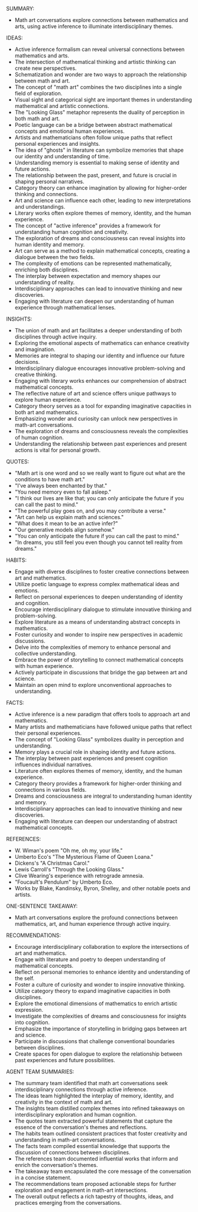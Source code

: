SUMMARY:
- Math art conversations explore connections between mathematics and arts, using active inference to illuminate interdisciplinary themes.

IDEAS:
- Active inference formalism can reveal universal connections between mathematics and arts.
- The intersection of mathematical thinking and artistic thinking can create new perspectives.
- Schematization and wonder are two ways to approach the relationship between math and art.
- The concept of "math art" combines the two disciplines into a single field of exploration.
- Visual sight and categorical sight are important themes in understanding mathematical and artistic connections.
- The "Looking Glass" metaphor represents the duality of perception in both math and art.
- Poetic language can be a bridge between abstract mathematical concepts and emotional human experiences.
- Artists and mathematicians often follow unique paths that reflect personal experiences and insights.
- The idea of "ghosts" in literature can symbolize memories that shape our identity and understanding of time.
- Understanding memory is essential to making sense of identity and future actions.
- The relationship between the past, present, and future is crucial in shaping personal narratives.
- Category theory can enhance imagination by allowing for higher-order thinking and connections.
- Art and science can influence each other, leading to new interpretations and understandings.
- Literary works often explore themes of memory, identity, and the human experience.
- The concept of "active inference" provides a framework for understanding human cognition and creativity.
- The exploration of dreams and consciousness can reveal insights into human identity and memory.
- Art can serve as a method to explain mathematical concepts, creating a dialogue between the two fields.
- The complexity of emotions can be represented mathematically, enriching both disciplines.
- The interplay between expectation and memory shapes our understanding of reality.
- Interdisciplinary approaches can lead to innovative thinking and new discoveries.
- Engaging with literature can deepen our understanding of human experience through mathematical lenses.

INSIGHTS:
- The union of math and art facilitates a deeper understanding of both disciplines through active inquiry.
- Exploring the emotional aspects of mathematics can enhance creativity and imagination.
- Memories are integral to shaping our identity and influence our future decisions.
- Interdisciplinary dialogue encourages innovative problem-solving and creative thinking.
- Engaging with literary works enhances our comprehension of abstract mathematical concepts.
- The reflective nature of art and science offers unique pathways to explore human experience.
- Category theory serves as a tool for expanding imaginative capacities in both art and mathematics.
- Emphasizing wonder and curiosity can unlock new perspectives in math-art conversations.
- The exploration of dreams and consciousness reveals the complexities of human cognition.
- Understanding the relationship between past experiences and present actions is vital for personal growth.

QUOTES:
- "Math art is one word and so we really want to figure out what are the conditions to have math art."
- "I’ve always been enchanted by that."
- "You need memory even to fall asleep."
- "I think our lives are like that; you can only anticipate the future if you can call the past to mind."
- "The powerful play goes on, and you may contribute a verse."
- "Art can help us explain math and sciences."
- "What does it mean to be an active infer?"
- "Our generative models align somehow."
- "You can only anticipate the future if you can call the past to mind."
- "In dreams, you still feel you even though you cannot tell reality from dreams."

HABITS:
- Engage with diverse disciplines to foster creative connections between art and mathematics.
- Utilize poetic language to express complex mathematical ideas and emotions.
- Reflect on personal experiences to deepen understanding of identity and cognition.
- Encourage interdisciplinary dialogue to stimulate innovative thinking and problem-solving.
- Explore literature as a means of understanding abstract concepts in mathematics.
- Foster curiosity and wonder to inspire new perspectives in academic discussions.
- Delve into the complexities of memory to enhance personal and collective understanding.
- Embrace the power of storytelling to connect mathematical concepts with human experience.
- Actively participate in discussions that bridge the gap between art and science.
- Maintain an open mind to explore unconventional approaches to understanding.

FACTS:
- Active inference is a new paradigm that offers tools to approach art and mathematics.
- Many artists and mathematicians have followed unique paths that reflect their personal experiences.
- The concept of "Looking Glass" symbolizes duality in perception and understanding.
- Memory plays a crucial role in shaping identity and future actions.
- The interplay between past experiences and present cognition influences individual narratives.
- Literature often explores themes of memory, identity, and the human experience.
- Category theory provides a framework for higher-order thinking and connections in various fields.
- Dreams and consciousness are integral to understanding human identity and memory.
- Interdisciplinary approaches can lead to innovative thinking and new discoveries.
- Engaging with literature can deepen our understanding of abstract mathematical concepts.

REFERENCES:
- W. Wiman's poem "Oh me, oh my, your life."
- Umberto Eco's "The Mysterious Flame of Queen Loana."
- Dickens's "A Christmas Carol."
- Lewis Carroll's "Through the Looking Glass."
- Clive Wearing's experience with retrograde amnesia.
- "Foucault's Pendulum" by Umberto Eco.
- Works by Blake, Kandinsky, Byron, Shelley, and other notable poets and artists.

ONE-SENTENCE TAKEAWAY:
- Math art conversations explore the profound connections between mathematics, art, and human experience through active inquiry.

RECOMMENDATIONS:
- Encourage interdisciplinary collaboration to explore the intersections of art and mathematics.
- Engage with literature and poetry to deepen understanding of mathematical concepts.
- Reflect on personal memories to enhance identity and understanding of the self.
- Foster a culture of curiosity and wonder to inspire innovative thinking.
- Utilize category theory to expand imaginative capacities in both disciplines.
- Explore the emotional dimensions of mathematics to enrich artistic expression.
- Investigate the complexities of dreams and consciousness for insights into cognition.
- Emphasize the importance of storytelling in bridging gaps between art and science.
- Participate in discussions that challenge conventional boundaries between disciplines.
- Create spaces for open dialogue to explore the relationship between past experiences and future possibilities. 

AGENT TEAM SUMMARIES:
- The summary team identified that math art conversations seek interdisciplinary connections through active inference.
- The ideas team highlighted the interplay of memory, identity, and creativity in the context of math and art.
- The insights team distilled complex themes into refined takeaways on interdisciplinary exploration and human cognition.
- The quotes team extracted powerful statements that capture the essence of the conversation's themes and reflections.
- The habits team outlined consistent practices that foster creativity and understanding in math-art conversations.
- The facts team compiled essential knowledge that supports the discussion of connections between disciplines.
- The references team documented influential works that inform and enrich the conversation's themes.
- The takeaway team encapsulated the core message of the conversation in a concise statement.
- The recommendations team proposed actionable steps for further exploration and engagement in math-art intersections.
- The overall output reflects a rich tapestry of thoughts, ideas, and practices emerging from the conversations.

